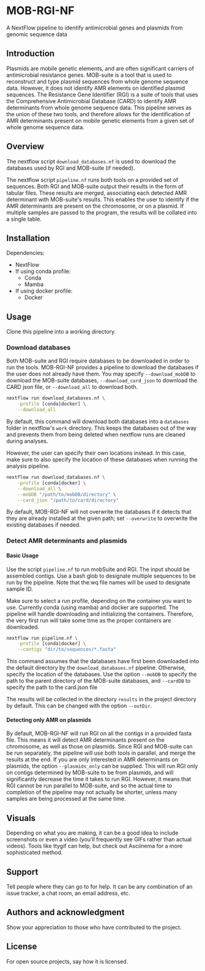 # MOB-RGI-NF

A NextFlow pipeline to identify antimicrobial genes and plasmids from genomic
sequence data


## Introduction

Plasmids are mobile genetic elements, and are often significant carriers of
antimicrobial resistance genes. MOB-suite is a tool that is used to
reconstruct and type plasmid sequences from whole genome sequence data. However,
it does not identify AMR elements on identified plasmid sequences. The
Resistance Gene Identifier (RGI) is a suite of tools that uses the Comprehensive
Antimicrobial Database (CARD) to identify AMR determinants from whole genome
sequence data. This pipeline serves as the union of these two tools, and
therefore allows for the identification of AMR determinants present on mobile
genetic elements from a given set of whole genome sequence data.

## Overview

The nextflow script `download_databases.nf` is used to download the databases
used by RGI and MOB-suite (if needed).

The nextflow script `pipeline.nf` runs both tools on a provided set of
sequences. Both RGI and MOB-suite output their results in the form of tabular
files. These results are merged, associating each detected AMR determinant with
MOB-suite's results. This enables the user to identify if the AMR determinants
are present on the chromosome, or on a plasmid. If multiple samples are passed
to the program, the results will be collated into a single table.


## Installation

Dependencies:

* NextFlow
* If using conda profile: 
    - Conda
    - Mamba
* If using docker profile: 
    - Docker

## Usage

Clone this pipeline into a working directory. 

### Download databases

Both MOB-suite and RGI require databases to be downloaded in order to run the
tools. MOB-RGI-NF provides a pipeline to download the databases if the user does
not already have them. You may specify `--download_mobDB` to download the
MOB-suite databases, `--download_card_json` to download the CARD json file, or
`--download_all` to download both.

```bash
nextflow run download_databases.nf \
    -profile [conda|docker] \
    --download_all
```

By default, this command will download both databases into a `databases` folder
in nextflow's `work` directory. This keeps the databases out of the way and
prevents them from being deleted when nextflow runs are cleaned during analyses.

However, the user can specify their own locations instead. In this case, make
sure to also specify the location of these databases when running the analysis
pipeline.

```bash
nextflow run download_databases.nf \
    -profile [conda|docker] \
    --download_all \
    --mobDB "/path/to/mobDB/directory" \
    --card_json "/path/to/card/directory"
```

By default, MOB-RGI-NF will not overwrite the databases if
it detects that they are already installed at the given path; set `--overwrite`
to overwrite the existing databases if needed.

### Detect AMR determinants and plasmids

#### Basic Usage

Use the script `pipeline.nf` to run mobSuite and RGI. The input should be
assembled contigs. Use a bash glob to designate multiple sequences to be run by
the pipeline. Note that the:wq file names will be used to designate sample ID.

Make sure to select a run profile, depending on the container
you want to use. Currently conda (using mamba) and docker are supported. The
pipeline will handle downloading and initializing the containers. Therefore, the
very first run will take some time as the proper containers are downloaded.

```bash
nextflow run pipeline.nf \
    -profile [conda|docker] \
    --contigs "dir/to/sequences/*.fasta"
```

This command assumes that the databases have first been downloaded into the
default directory by the `download_databases.nf` pipeline. Otherwise, specify
the location of the databases. Use the option `--mobDB` to specify the path to
the parent directory of the MOB-suite databases, and `--cardDB` to specify the
path to the card.json file

The results will be collected in the directory `results` in the project
directory by default. This can be changed with the option `--outDir`.

#### Detecting only AMR on plasmids

By default, MOB-RGI-NF will run RGI on all the contigs in a provided fasta file.
This means it will detect AMR determinants present on the chromosome, as well as
those on plasmids. Since RGI and MOB-suite can be run separately, the pipeline
will use both tools in parallel, and merge the results at the end. If you are
only interested in AMR determinants on plasmids, the option `--plasmids_only`
can be supplied. This will run RGI only on contigs determined by MOB-suite to be
from plasmids, and will significantly decrease the time it takes to run RGI.
However, it means that RGI cannot be run parallel to MOB-suite, and so the
actual time to completion of the pipeline may not actually be shorter, unless
many samples are being processed at the same time.

## Visuals
Depending on what you are making, it can be a good idea to include screenshots or even a video (you'll frequently see GIFs rather than actual videos). Tools like ttygif can help, but check out Asciinema for a more sophisticated method.

## Support
Tell people where they can go to for help. It can be any combination of an issue tracker, a chat room, an email address, etc.

## Authors and acknowledgment
Show your appreciation to those who have contributed to the project.

## License
For open source projects, say how it is licensed.

